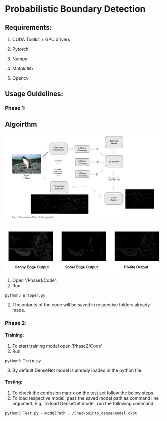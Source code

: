 # Probabilistic Boundary Detection


## Requirements:

1. CUDA Toolkit + GPU drivers

2. Pytorch

3. Numpy

4. Matplotlib

5. Opencv

## Usage Guidelines:

### Phase 1:

## Algoirthm

![algo](/Phase1/Files/pb-lite-algo.png)
<p align="center">
  <img src="/Phase1/Files/pb-lite-out.png"> 
<p/>

1. Open '/Phase1/Code'.
2. Run 
```
python3 Wrapper.py
```
2. The outputs of the code will be saved in respective folders already made.

### Phase 2:

#### Training:
1. To start training model open 'Phase2/Code'
2. Run 
```
python3 Train.py
```
3. By default DenseNet model is already loaded in the python file.

#### Testing:
1. To check the confusion matrix on the test set follow the below steps.
2. To load respective model, pass the saved model path as command line argument.
E.g. To load DenseNet model, run the following command:
```
python3 Test.py --ModelPath ../Checkpoints_dense/model.ckpt
```
